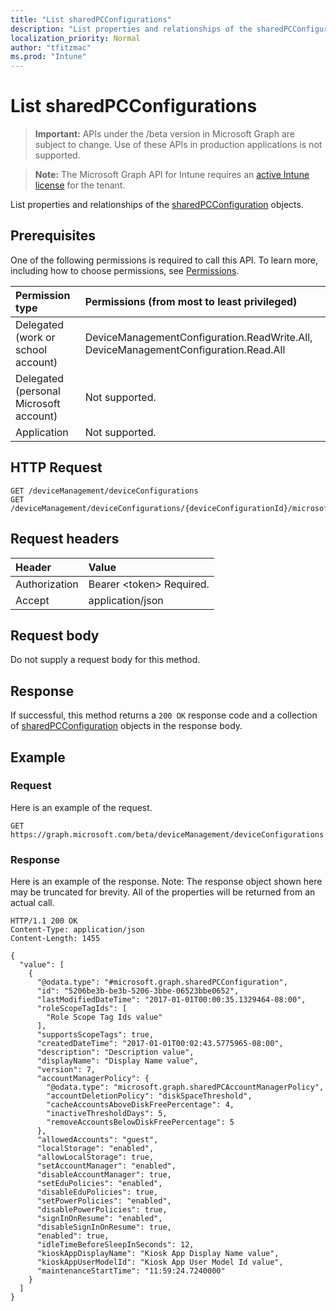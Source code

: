 ```yaml
---
title: "List sharedPCConfigurations"
description: "List properties and relationships of the sharedPCConfiguration objects."
localization_priority: Normal
author: "tfitzmac"
ms.prod: "Intune"
---
```


# List sharedPCConfigurations

> **Important:** APIs under the /beta version in Microsoft Graph are subject to change. Use of these APIs in production applications is not supported.

> **Note:** The Microsoft Graph API for Intune requires an [active Intune license](https://go.microsoft.com/fwlink/?linkid=839381) for the tenant.

List properties and relationships of the [sharedPCConfiguration](../resources/intune-deviceconfig-sharedpcconfiguration.md) objects.

## Prerequisites
One of the following permissions is required to call this API. To learn more, including how to choose permissions, see [Permissions](/concepts/permissions-reference.md).

|Permission type|Permissions (from most to least privileged)|
|:---|:---|
|Delegated (work or school account)|DeviceManagementConfiguration.ReadWrite.All, DeviceManagementConfiguration.Read.All|
|Delegated (personal Microsoft account)|Not supported.|
|Application|Not supported.|

## HTTP Request
<!-- {
  "blockType": "ignored"
}
-->
``` http
GET /deviceManagement/deviceConfigurations
GET /deviceManagement/deviceConfigurations/{deviceConfigurationId}/microsoft.graph.windowsDomainJoinConfiguration/networkAccessConfigurations
```

## Request headers
|Header|Value|
|:---|:---|
|Authorization|Bearer &lt;token&gt; Required.|
|Accept|application/json|

## Request body
Do not supply a request body for this method.

## Response
If successful, this method returns a `200 OK` response code and a collection of [sharedPCConfiguration](../resources/intune-deviceconfig-sharedpcconfiguration.md) objects in the response body.

## Example

### Request
Here is an example of the request.
``` http
GET https://graph.microsoft.com/beta/deviceManagement/deviceConfigurations
```

### Response
Here is an example of the response. Note: The response object shown here may be truncated for brevity. All of the properties will be returned from an actual call.
``` http
HTTP/1.1 200 OK
Content-Type: application/json
Content-Length: 1455

{
  "value": [
    {
      "@odata.type": "#microsoft.graph.sharedPCConfiguration",
      "id": "5206be3b-be3b-5206-3bbe-06523bbe0652",
      "lastModifiedDateTime": "2017-01-01T00:00:35.1329464-08:00",
      "roleScopeTagIds": [
        "Role Scope Tag Ids value"
      ],
      "supportsScopeTags": true,
      "createdDateTime": "2017-01-01T00:02:43.5775965-08:00",
      "description": "Description value",
      "displayName": "Display Name value",
      "version": 7,
      "accountManagerPolicy": {
        "@odata.type": "microsoft.graph.sharedPCAccountManagerPolicy",
        "accountDeletionPolicy": "diskSpaceThreshold",
        "cacheAccountsAboveDiskFreePercentage": 4,
        "inactiveThresholdDays": 5,
        "removeAccountsBelowDiskFreePercentage": 5
      },
      "allowedAccounts": "guest",
      "localStorage": "enabled",
      "allowLocalStorage": true,
      "setAccountManager": "enabled",
      "disableAccountManager": true,
      "setEduPolicies": "enabled",
      "disableEduPolicies": true,
      "setPowerPolicies": "enabled",
      "disablePowerPolicies": true,
      "signInOnResume": "enabled",
      "disableSignInOnResume": true,
      "enabled": true,
      "idleTimeBeforeSleepInSeconds": 12,
      "kioskAppDisplayName": "Kiosk App Display Name value",
      "kioskAppUserModelId": "Kiosk App User Model Id value",
      "maintenanceStartTime": "11:59:24.7240000"
    }
  ]
}
```




